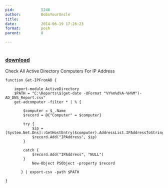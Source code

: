 ```yaml
---
pid:            5248
author:         BobsYourUncle
title:          
date:           2014-06-19 17:26:23
format:         posh
parent:         0

---
```


# 

### [download](Scripts\5248.ps1)

Check All Active Directory Computers For IP Address		

```posh
function Get-IPFromAD {
	
    import-module ActiveDirectory
    $PATH = "C:\Reports\$(get-date -UFormat "%Y%m%d%A-%H%M")-AD_DNS_Report.csv"
    get-adcomputer -filter * | % { 
        
        $computer = $_.Name
        $record = @{"Computer" = $computer}

        try {
            $ip = [System.Net.Dns]::GetHostEntry($computer).AddressList.IPAddressToString
            $record.Add("IPAddress", $ip)        
        }

        catch {
            $record.Add("IPAddress", "NULL")
        }
            New-Object PSObject -property $record
       
       } | export-csv -path $PATH

}

```
